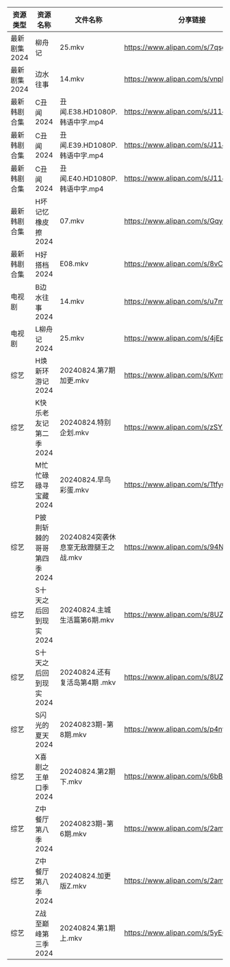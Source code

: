 | 资源类型     | 资源名称            | 文件名称                     | 分享链接                                 | 更新时间                |
| -------- | --------------- | ------------------------ | ------------------------------------ | ------------------- |
| 最新剧集2024 | 柳舟记             | 25.mkv                   | https://www.alipan.com/s/7qsgfZ5HgH6 | 2024-08-24 19:09:09 |
| 最新剧集2024 | 边水往事            | 14.mkv                   | https://www.alipan.com/s/vnpRghxMzuW | 2024-08-24 14:09:15 |
| 最新韩剧合集   | C丑闻2024         | 丑闻.E38.HD1080P.韩语中字.mp4  | https://www.alipan.com/s/J114XwZcFVg | 2024-08-24 10:08:44 |
| 最新韩剧合集   | C丑闻2024         | 丑闻.E39.HD1080P.韩语中字.mp4  | https://www.alipan.com/s/J114XwZcFVg | 2024-08-24 10:08:43 |
| 最新韩剧合集   | C丑闻2024         | 丑闻.E40.HD1080P.韩语中字.mp4  | https://www.alipan.com/s/J114XwZcFVg | 2024-08-24 10:08:43 |
| 最新韩剧合集   | H坏记忆橡皮擦2024     | 07.mkv                   | https://www.alipan.com/s/GqyFzVeNETy | 2024-08-24 12:05:37 |
| 最新韩剧合集   | H好搭档2024        | E08.mkv                  | https://www.alipan.com/s/8vCBcpXxGp9 | 2024-08-24 00:05:48 |
| 电视剧      | B边水往事2024       | 14.mkv                   | https://www.alipan.com/s/u7mCpvPXUu1 | 2024-08-24 14:05:17 |
| 电视剧      | L柳舟记2024        | 25.mkv                   | https://www.alipan.com/s/4jEpLMVV1fz | 2024-08-24 19:05:47 |
| 综艺       | H焕新环游记2024      | 20240824.第7期加更.mkv       | https://www.alipan.com/s/KvmSoLHMiZr | 2024-08-24 14:07:06 |
| 综艺       | K快乐老友记第二季2024   | 20240824.特别企划.mkv        | https://www.alipan.com/s/zSYNbf4cpYQ | 2024-08-24 14:07:12 |
| 综艺       | M忙忙碌碌寻宝藏2024    | 20240824.早鸟彩蛋.mkv        | https://www.alipan.com/s/TtfyudAgS8v | 2024-08-24 14:07:24 |
| 综艺       | P披荆斩棘的哥哥第四季2024 | 20240824突袭休息室无敌蹬腿王之战.mkv | https://www.alipan.com/s/94NT9iGe94e | 2024-08-24 14:07:37 |
| 综艺       | S十天之后回到现实2024   | 20240824.主城生活篇第6期.mkv    | https://www.alipan.com/s/8UZE34cCGTv | 2024-08-24 14:07:53 |
| 综艺       | S十天之后回到现实2024   | 20240824.还有复活岛第4期 .mkv   | https://www.alipan.com/s/8UZE34cCGTv | 2024-08-24 14:07:53 |
| 综艺       | S闪光的夏天2024      | 20240823期-第8期.mkv        | https://www.alipan.com/s/p4nyvvi5szR | 2024-08-24 00:08:18 |
| 综艺       | X喜剧之王单口季2024    | 20240824.第2期下.mkv        | https://www.alipan.com/s/6bB6eDj37Y6 | 2024-08-24 14:08:17 |
| 综艺       | Z中餐厅第八季2024     | 20240823期-第6期.mkv        | https://www.alipan.com/s/2amsCP57Grh | 2024-08-24 00:07:03 |
| 综艺       | Z中餐厅第八季2024     | 20240824.加更版Z.mkv        | https://www.alipan.com/s/2amsCP57Grh | 2024-08-24 14:06:42 |
| 综艺       | Z战至巅峰第三季2024    | 20240824.第1期上.mkv        | https://www.alipan.com/s/5yE689QzaiL | 2024-08-24 14:08:32 |
